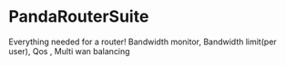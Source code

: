 # PandaRouterSuite
Everything needed for a router! Bandwidth monitor, Bandwidth limit(per user), Qos , Multi wan balancing
